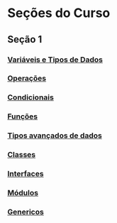 # Seções do Curso

## Seção 1
###  [Variáveis e Tipos de Dados](aula-1/variaveis.md)
###  [Operações](aula-2/operacoes.md)
###  [Condicionais](aula-3/fluxo.md)
###  [Funções](aula-4/funcoes.md)
###  [Tipos avançados de dados](aula-5/tipos.md)
###  [Classes](aula-6/classes.md)
###  [Interfaces](aula-6/interfaces.md)
###  [Módulos](aula-7/modulos.md)
###  [Genericos](aula-8/genericos.md)
